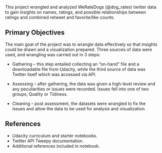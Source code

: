 This project wrangled and analyzed WeRateDogs (@dog_rates) twitter data to gain insights on names, ratings, and possible relationships between ratings and combined retweet and favorite/like counts.  

## Primary Objectives
The main goal of the project was to wrangle data effectively so that insights could be drawn and a 
visualization prepared. Three sources of data were used, and wrangling was carried out in 3 steps:
 
* Gathering – this step entailed collecting an “on-hand” file and a downloadable file from 
Udacity, while the third source of data was Twitter itself which was accessed via API. 
 
* Assessing – after gathering, the data was given a high-level review and any peculiarities or 
issues were recorded. Issues fell into one of two groups, Quality or Tidiness. 
 
* Cleaning – post assessment, the datasets were wrangled to fix the issues and allow the data to be used for analysis and visualization.

## References
* Udacity curriculum and starter notebooks.
* Twitter API Tweepy documentation.
* Additional references included in notebook.
